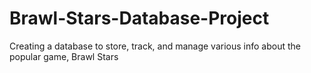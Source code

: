 # Brawl-Stars-Database-Project
Creating a database to store, track, and manage various info about the popular game, Brawl Stars

